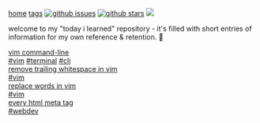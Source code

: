 <nav id="topnav">
  <a href="index.html">home</a>
  <a href="tags.html">tags</a>
  <a href="https://github.com/tg-z/til/issues" style="margin-left:auto"><img alt="github issues" src="https://img.shields.io/github/issues/tg-z/til?color=ff69b4"></a>
  <a href="https://github.com/tg-z/til/stargazers"><img alt="github stars" src="https://img.shields.io/github/stars/tg-z/til?color=ff69b4"></a>
  <a href="https://github.com/tg-z/til/graphs/contributors" alt="contributors">
    <img src="https://img.shields.io/github/contributors/tg-z/til?color=ff69b4"/></a>
</nav>
<p>welcome to my "today i learned" repository - it's filled with short entries of information for my own reference & retention. 📓</p>

<div class="post-list">
  <div class="post">
    <a class="post-link" href="posts/vim-cli.html">
      <div class="title">vim command-line</div>
    </a>
    <span class="post-tags" align="right">
    <a class="post-tag tag-active" href="tags.html#vim">#vim</a>
    <a class="post-tag tag-active" href="tags.html#terminal">#terminal</a>
    <a class="post-tag tag-inactive" href="tags.html">#cli</a></span>
  </div>

  <div class="post">
    <a class="post-link" href="posts/remove-trailing-whitespace.html">
    <div class="title">remove trailing whitespace in vim</div>
    </a>
    <span class="post-tags">
    <a class="post-tag tag-active" style="margin-left:auto" href="tags.html#vim">#vim</a></span>
   </div>
  <div class="post">
    <a class="post-link" href="posts/replacing-words-in-vim.html">
    <div class="title">replace words in vim</div>
    </a>
    <span class="post-tags" align="right">
    <a class="post-tag tag-active" href="tags.html#vim">#vim</a></span>
   </div>
  <div class="post">
    <a class="post-link" href="posts/html-meta-tags.html">
    <div class="title">every html meta tag</div>
    </a>
    <span class="post-tags">
    <a class="post-tag tag-active" href="tags.html#webdev">#webdev</a></span>
   </div>


<!--
    <a href="posts/markdown-details-collapsible.html">collapsible sections in markdown</a>
    <a href="posts/git-master-to-main.html">git change branch master to main</a>
    <a href="posts/common-mime-types.html">common mime types</a>
    <a href="posts/bash-color-codes.html">bash color codes</a>
    <a href="posts/bash-script-conditions.html">bash script conditions</a>
    <a href="posts/crontab-guide.html">crontab guide</a>
    <a href="posts/remote-termux.html">termux remote</a>
    <a href="posts/straw-man.html">straw man</a>
    <a href="posts/stop-usrbinenv.html">stop #!/usr/bin/env in scripts</a>
    <a href="posts/python-shell.html">python shell</a>
-->
</div>
